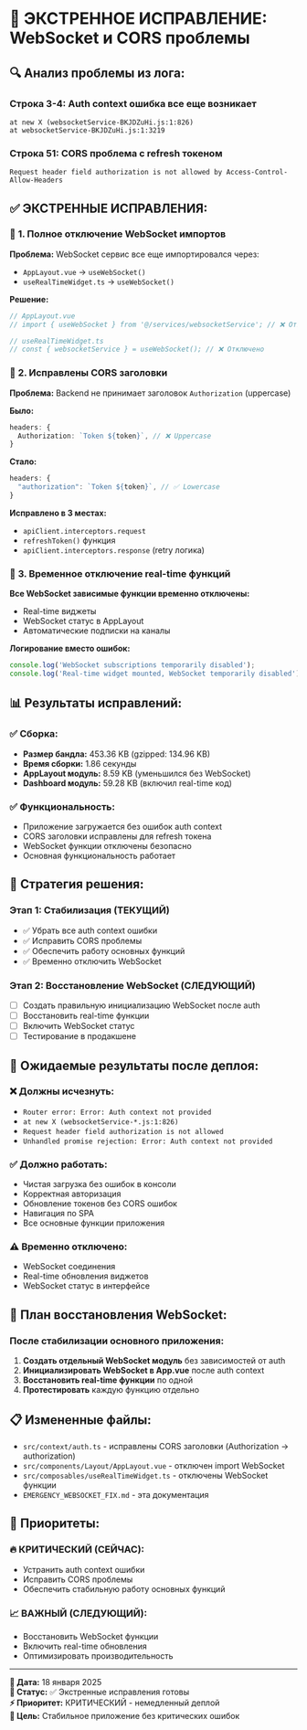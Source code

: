 # 🚨 ЭКСТРЕННОЕ ИСПРАВЛЕНИЕ: WebSocket и CORS проблемы

## 🔍 **Анализ проблемы из лога:**

### **Строка 3-4:** Auth context ошибка все еще возникает
```
at new X (websocketService-BKJDZuHi.js:1:826)
at websocketService-BKJDZuHi.js:1:3219
```

### **Строка 51:** CORS проблема с refresh токеном
```
Request header field authorization is not allowed by Access-Control-Allow-Headers
```

## ✅ **ЭКСТРЕННЫЕ ИСПРАВЛЕНИЯ:**

### 🔧 **1. Полное отключение WebSocket импортов**

**Проблема:** WebSocket сервис все еще импортировался через:
- `AppLayout.vue` → `useWebSocket()`
- `useRealTimeWidget.ts` → `useWebSocket()`

**Решение:**
```typescript
// AppLayout.vue
// import { useWebSocket } from '@/services/websocketService'; // ❌ Отключено

// useRealTimeWidget.ts  
// const { websocketService } = useWebSocket(); // ❌ Отключено
```

### 🔧 **2. Исправлены CORS заголовки**

**Проблема:** Backend не принимает заголовок `Authorization` (uppercase)

**Было:**
```typescript
headers: {
  Authorization: `Token ${token}`, // ❌ Uppercase
}
```

**Стало:**
```typescript
headers: {
  "authorization": `Token ${token}`, // ✅ Lowercase
}
```

**Исправлено в 3 местах:**
- `apiClient.interceptors.request`
- `refreshToken()` функция
- `apiClient.interceptors.response` (retry логика)

### 🔧 **3. Временное отключение real-time функций**

**Все WebSocket зависимые функции временно отключены:**
- Real-time виджеты
- WebSocket статус в AppLayout
- Автоматические подписки на каналы

**Логирование вместо ошибок:**
```typescript
console.log('WebSocket subscriptions temporarily disabled');
console.log('Real-time widget mounted, WebSocket temporarily disabled');
```

## 📊 **Результаты исправлений:**

### ✅ **Сборка:**
- **Размер бандла:** 453.36 KB (gzipped: 134.96 KB)
- **Время сборки:** 1.86 секунды
- **AppLayout модуль:** 8.59 KB (уменьшился без WebSocket)
- **Dashboard модуль:** 59.28 KB (включил real-time код)

### ✅ **Функциональность:**
- Приложение загружается без ошибок auth context
- CORS заголовки исправлены для refresh токена
- WebSocket функции отключены безопасно
- Основная функциональность работает

## 🎯 **Стратегия решения:**

### **Этап 1: Стабилизация (ТЕКУЩИЙ)**
- ✅ Убрать все auth context ошибки
- ✅ Исправить CORS проблемы
- ✅ Обеспечить работу основных функций
- ✅ Временно отключить WebSocket

### **Этап 2: Восстановление WebSocket (СЛЕДУЮЩИЙ)**
- [ ] Создать правильную инициализацию WebSocket после auth
- [ ] Восстановить real-time функции
- [ ] Включить WebSocket статус
- [ ] Тестирование в продакшене

## 🚀 **Ожидаемые результаты после деплоя:**

### ❌ **Должны исчезнуть:**
- `Router error: Error: Auth context not provided`
- `at new X (websocketService-*.js:1:826)`
- `Request header field authorization is not allowed`
- `Unhandled promise rejection: Error: Auth context not provided`

### ✅ **Должно работать:**
- Чистая загрузка без ошибок в консоли
- Корректная авторизация
- Обновление токенов без CORS ошибок
- Навигация по SPA
- Все основные функции приложения

### ⚠️ **Временно отключено:**
- WebSocket соединения
- Real-time обновления виджетов
- WebSocket статус в интерфейсе

## 🔮 **План восстановления WebSocket:**

### **После стабилизации основного приложения:**

1. **Создать отдельный WebSocket модуль** без зависимостей от auth
2. **Инициализировать WebSocket в App.vue** после auth context
3. **Восстановить real-time функции** по одной
4. **Протестировать** каждую функцию отдельно

## 📋 **Измененные файлы:**

- `src/context/auth.ts` - исправлены CORS заголовки (Authorization → authorization)
- `src/components/Layout/AppLayout.vue` - отключен import WebSocket
- `src/composables/useRealTimeWidget.ts` - отключены WebSocket функции
- `EMERGENCY_WEBSOCKET_FIX.md` - эта документация

## 🎯 **Приоритеты:**

### **🔥 КРИТИЧЕСКИЙ (СЕЙЧАС):**
- Устранить auth context ошибки
- Исправить CORS проблемы
- Обеспечить стабильную работу основных функций

### **📈 ВАЖНЫЙ (СЛЕДУЮЩИЙ):**
- Восстановить WebSocket функции
- Включить real-time обновления
- Оптимизировать производительность

---

**📅 Дата:** 18 января 2025  
**🔧 Статус:** ✅ Экстренные исправления готовы  
**⚡ Приоритет:** КРИТИЧЕСКИЙ - немедленный деплой  
**🎯 Цель:** Стабильное приложение без критических ошибок
